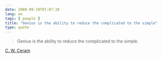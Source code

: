 ```yaml
---
date: 2008-09-18T07:07:28
lang: en
tags: [ people ]
title: "Genius is the ability to reduce the complicated to the simple"
type: quote
---
```


> Genius is the ability to reduce the complicated to the simple.

[C. W. Ceram](http://en.wikipedia.org/wiki/C._W._Ceram)

